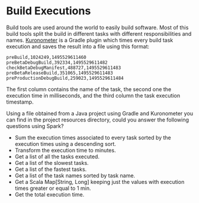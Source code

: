 # Build Executions

Build tools are used around the world to easily build software. Most of this build tools split the build in different tasks with different responsibilities and names. [Kuronometer](https://github.com/pedrovgs/Kuronometer) is a Gradle plugin which times every build task execution and saves the result into a file using this format:

```
preBuild,1024249,1495529611460
preBetaDebugBuild,392334,1495529611482
checkBetaDebugManifest,488727,1495529611483
preBetaReleaseBuild,351065,1495529611483
preProductionDebugBuild,259023,1495529611484
```

The first column contains the name of the task,  the second one the execution time in milliseconds, and the third column the task execution timestamp.

Using a file obtained from a Java project using Gradle and Kuronometer you can find in the project resources directory, could you answer the following questions using Spark?

* Sum the execution times associated to every task sorted by the execution times using a descending sort.
* Transform the execution time to minutes.
* Get a list of all the tasks executed.
* Get a list of the slowest tasks.
* Get a list of the fastest tasks.
* Get a list of the task names sorted by task name.
* Get a Scala Map[String, Long] keeping just the values with execution times greater or equal to 1 min.
* Get the total execution time.